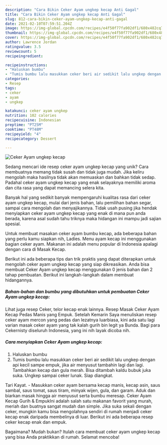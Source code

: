```yaml
---
description: "Cara Bikin Ceker Ayam ungkep kecap Anti Gagal"
title: "Cara Bikin Ceker Ayam ungkep kecap Anti Gagal"
slug: 812-cara-bikin-ceker-ayam-ungkep-kecap-anti-gagal
date: 2021-02-10T07:59:51.204Z
image: https://img-global.cpcdn.com/recipes/e4f50f77fa902df1/680x482cq70/ceker-ayam-ungkep-kecap-foto-resep-utama.jpg
thumbnail: https://img-global.cpcdn.com/recipes/e4f50f77fa902df1/680x482cq70/ceker-ayam-ungkep-kecap-foto-resep-utama.jpg
cover: https://img-global.cpcdn.com/recipes/e4f50f77fa902df1/680x482cq70/ceker-ayam-ungkep-kecap-foto-resep-utama.jpg
author: Lawrence Jordan
ratingvalue: 3.5
reviewcount: 5
recipeingredient:

recipeinstructions:
- "Haluskan bumbu"
- "Tumis bumbu lalu masukkan ceker beri air sedikit lalu ungkep dengan api kecil sampe empuk, jika air menyusut tambahin lagi dan lagi. Tambahkan kecap dan gula merah. Bisa ditambah kaldu bubuk juka suka. Ungkep sampai ceker lunak. Siap diangkat."
categories:
- Resep
tags:
- ceker
- ayam
- ungkep

katakunci: ceker ayam ungkep 
nutrition: 102 calories
recipecuisine: Indonesian
preptime: "PT25M"
cooktime: "PT48M"
recipeyield: "4"
recipecategory: Dessert

---
```



![Ceker Ayam ungkep kecap](https://img-global.cpcdn.com/recipes/e4f50f77fa902df1/680x482cq70/ceker-ayam-ungkep-kecap-foto-resep-utama.jpg)

Sedang mencari ide resep ceker ayam ungkep kecap yang unik? Cara membuatnya memang tidak susah dan tidak juga mudah. Jika keliru mengolah maka hasilnya tidak akan memuaskan dan bahkan tidak sedap. Padahal ceker ayam ungkep kecap yang enak selayaknya memiliki aroma dan cita rasa yang dapat memancing selera kita.

Banyak hal yang sedikit banyak mempengaruhi kualitas rasa dari ceker ayam ungkep kecap, mulai dari jenis bahan, lalu pemilihan bahan segar, sampai cara mengolah dan menyajikannya. Tidak usah pusing jika hendak menyiapkan ceker ayam ungkep kecap yang enak di mana pun anda berada, karena asal sudah tahu triknya maka hidangan ini mampu jadi sajian spesial.

Untuk membuat masakan ceker ayam bumbu kecap, ada beberapa bahan yang perlu kamu siapkan nih, Ladies. Menu ayam kecap ini menggunakan bagian ceker ayam. Makanan ini adalah menu popular di Indonesia apalagi dengan cara di Masak Kecap.


Berikut ini ada beberapa tips dan trik praktis yang dapat diterapkan untuk mengolah ceker ayam ungkep kecap yang siap dikreasikan. Anda bisa membuat Ceker Ayam ungkep kecap menggunakan 0 jenis bahan dan 2 tahap pembuatan. Berikut ini langkah-langkah dalam membuat hidangannya.

<!--inarticleads1-->

##### Bahan-bahan dan bumbu yang dibutuhkan untuk pembuatan Ceker Ayam ungkep kecap:



Lihat juga resep Ceker, telor kecap enak lainnya. Resep Masak Ceker Ayam Kecap Pedas Manis yang Empuk. Setelah Kemarin Saya menuliskan resep ceker ayam mercon yang pedas dan lezatnya luarbiasa, kini ada satu lagi varian masak ceker ayam yang tak kalah gurih bin legit ya Bunda. Bagi para Cekernisty diseluruh Indonesia, yang ini nih layak dicoba nih. 

<!--inarticleads2-->

##### Cara menyiapkan Ceker Ayam ungkep kecap:

1. Haluskan bumbu
1. Tumis bumbu lalu masukkan ceker beri air sedikit lalu ungkep dengan api kecil sampe empuk, jika air menyusut tambahin lagi dan lagi. Tambahkan kecap dan gula merah. Bisa ditambah kaldu bubuk juka suka. Ungkep sampai ceker lunak. Siap diangkat.


Tari Kayat. - Masukkan ceker ayam bersama kecap manis, kecap asin, saus sambal, saus tomat, saus tiram, minyak wijen, gula, dan garam. Aduk dan biarkan masak hingga air menyusut serta bumbu meresap. Ceker Ayam Kecap Gurih &amp; EmpukIni adalah salah satu makanan favorit yang murah, meriah dan buatnya sangat mudah dan simple. Jika suka sekali dengan ceker, mungkin kamu bisa mengolahnya sendiri di rumah menjadi ceker kecap enak daripada membelinya di luar. Berikut ini ada beberapa resep ceker kecap enak dan empuk. 

Bagaimana? Mudah bukan? Itulah cara membuat ceker ayam ungkep kecap yang bisa Anda praktikkan di rumah. Selamat mencoba!

